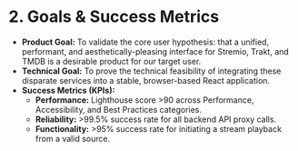 # 2. Goals & Success Metrics

- **Product Goal:** To validate the core user hypothesis: that a unified, performant, and aesthetically-pleasing interface for Stremio, Trakt, and TMDB is a desirable product for our target user.
- **Technical Goal:** To prove the technical feasibility of integrating these disparate services into a stable, browser-based React application.
- **Success Metrics (KPIs):**
    - **Performance:** Lighthouse score >90 across Performance, Accessibility, and Best Practices categories.
    - **Reliability:** >99.5% success rate for all backend API proxy calls.
    - **Functionality:** >95% success rate for initiating a stream playback from a valid source.
